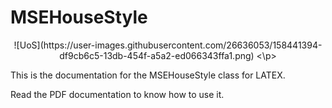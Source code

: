 # MSEHouseStyle

<p align="center">
![UoS](https://user-images.githubusercontent.com/26636053/158441394-df9cb6c5-13db-454f-a5a2-ed066343ffa1.png)
<\p>

This is the documentation for the MSEHouseStyle class for LATEX.

Read the PDF documentation to know how to use it.
